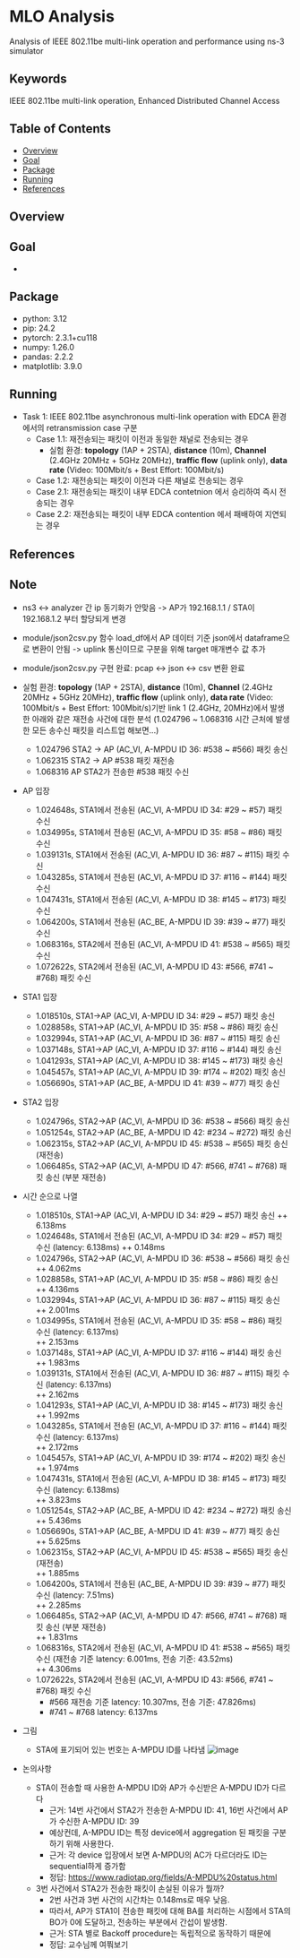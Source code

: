 # MLO Analysis
Analysis of IEEE 802.11be multi-link operation and performance using ns-3 simulator

## Keywords
IEEE 802.11be multi-link operation, Enhanced Distributed Channel Access

## Table of Contents
* [Overview](#overview)
* [Goal](#goal)
* [Package](#package)
* [Running](#running)
* [References](#references)

## Overview

## Goal
* 

## Package
* python: 3.12
* pip: 24.2
* pytorch: 2.3.1+cu118
* numpy: 1.26.0
* pandas: 2.2.2
* matplotlib: 3.9.0

## Running
* Task 1: IEEE 802.11be asynchronous multi-link operation with EDCA 환경에서의 retransmission case 구분
  * Case 1.1: 재전송되는 패킷이 이전과 동일한 채널로 전송되는 경우
    - 실험 환경: **topology** (1AP + 2STA), **distance** (10m), **Channel** (2.4GHz 20MHz + 5GHz 20MHz), **traffic flow** (uplink only), **data rate** (Video: 100Mbit/s + Best Effort: 100Mbit/s)
  * Case 1.2: 재전송되는 패킷이 이전과 다른 채널로 전송되는 경우
  * Case 2.1: 재전송되는 패킷이 내부 EDCA contetnion 에서 승리하여 즉시 전송되는 경우
  * Case 2.2: 재전송되는 패킷이 내부 EDCA contention 에서 패배하여 지연되는 경우

  
## References


## Note
* ns3 <-> analyzer 간 ip 동기화가 안맞음 -> AP가 192.168.1.1 / STA이 192.168.1.2 부터 할당되게 변경
* module/json2csv.py 함수 load_df에서 AP 데이터 기준 json에서 dataframe으로 변환이 안됨 -> uplink 통신이므로 구분을 위해 target 매개변수 값 추가
* module/json2csv.py 구현 완료: pcap <-> json <-> csv 변환 완료

* 실험 환경: **topology** (1AP + 2STA), **distance** (10m), **Channel** (2.4GHz 20MHz + 5GHz 20MHz), **traffic flow** (uplink only), **data rate** (Video: 100Mbit/s + Best Effort: 100Mbit/s)기반 link 1 (2.4GHz, 20MHz)에서 발생한 아래와 같은 재전송 사건에 대한 분석 (1.024796 ~ 1.068316 시간 근처에 발생한 모든 송수신 패킷을 리스트업 해보면...)
  * 1.024796 STA2 -> AP (AC_VI, A-MPDU ID 36: #538 ~ #566) 패킷 송신
  * 1.062315 STA2 -> AP #538 패킷 재전송
  * 1.068316 AP STA2가 전송한 #538 패킷 수신

* AP 입장
  * 1.024648s, STA1에서 전송된 (AC_VI, A-MPDU ID 34: #29 ~ #57) 패킷 수신
  * 1.034995s, STA1에서 전송된 (AC_VI, A-MPDU ID 35: #58 ~ #86) 패킷 수신
  * 1.039131s, STA1에서 전송된 (AC_VI, A-MPDU ID 36: #87 ~ #115) 패킷 수신
  * 1.043285s, STA1에서 전송된 (AC_VI, A-MPDU ID 37: #116 ~ #144) 패킷 수신
  * 1.047431s, STA1에서 전송된 (AC_VI, A-MPDU ID 38: #145 ~ #173) 패킷 수신
  * 1.064200s, STA1에서 전송된 (AC_BE, A-MPDU ID 39: #39 ~ #77) 패킷 수신
  * 1.068316s, STA2에서 전송된 (AC_VI, A-MPDU ID 41: #538 ~ #565) 패킷 수신
  * 1.072622s, STA2에서 전송된 (AC_VI, A-MPDU ID 43: #566, #741 ~ #768) 패킷 수신
   
* STA1 입장
  * 1.018510s, STA1->AP (AC_VI, A-MPDU ID 34: #29 ~ #57) 패킷 송신
  * 1.028858s, STA1->AP (AC_VI, A-MPDU ID 35: #58 ~ #86) 패킷 송신
  * 1.032994s, STA1->AP (AC_VI, A-MPDU ID 36: #87 ~ #115) 패킷 송신
  * 1.037148s, STA1->AP (AC_VI, A-MPDU ID 37: #116 ~ #144) 패킷 송신
  * 1.041293s, STA1->AP (AC_VI, A-MPDU ID 38: #145 ~ #173) 패킷 송신
  * 1.045457s, STA1->AP (AC_VI, A-MPDU ID 39: #174 ~ #202) 패킷 송신
  * 1.056690s, STA1->AP (AC_BE, A-MPDU ID 41: #39 ~ #77) 패킷 송신
   
* STA2 입장
  * 1.024796s, STA2->AP (AC_VI, A-MPDU ID 36: #538 ~ #566) 패킷 송신
  * 1.051254s, STA2->AP (AC_BE, A-MPDU ID 42: #234 ~ #272) 패킷 송신
  * 1.062315s, STA2->AP (AC_VI, A-MPDU ID 45: #538 ~ #565) 패킷 송신 (재전송)
  * 1.066485s, STA2->AP (AC_VI, A-MPDU ID 47: #566, #741 ~ #768) 패킷 송신 (부분 재전송)
   
* 시간 순으로 나열  
  * 1.018510s, STA1->AP (AC_VI, A-MPDU ID 34: #29 ~ #57) 패킷 송신
    ++ 6.138ms
  * 1.024648s, STA1에서 전송된 (AC_VI, A-MPDU ID 34: #29 ~ #57) 패킷 수신 (latency: 6.138ms)
  ++ 0.148ms
  * 1.024796s, STA2->AP (AC_VI, A-MPDU ID 36: #538 ~ #566) 패킷 송신  
  ++ 4.062ms
  * 1.028858s, STA1->AP (AC_VI, A-MPDU ID 35: #58 ~ #86) 패킷 송신  
  ++ 4.136ms
  * 1.032994s, STA1->AP (AC_VI, A-MPDU ID 36: #87 ~ #115) 패킷 송신  
  ++ 2.001ms
  * 1.034995s, STA1에서 전송된 (AC_VI, A-MPDU ID 35: #58 ~ #86) 패킷 수신 (latency: 6.137ms)  
  ++ 2.153ms
  * 1.037148s, STA1->AP (AC_VI, A-MPDU ID 37: #116 ~ #144) 패킷 송신  
  ++ 1.983ms
  * 1.039131s, STA1에서 전송된 (AC_VI, A-MPDU ID 36: #87 ~ #115) 패킷 수신 (latency: 6.137ms)  
  ++ 2.162ms
  * 1.041293s, STA1->AP (AC_VI, A-MPDU ID 38: #145 ~ #173) 패킷 송신  
  ++ 1.992ms
  * 1.043285s, STA1에서 전송된 (AC_VI, A-MPDU ID 37: #116 ~ #144) 패킷 수신 (latency: 6.137ms)  
  ++ 2.172ms
  * 1.045457s, STA1->AP (AC_VI, A-MPDU ID 39: #174 ~ #202) 패킷 송신  
  ++ 1.974ms
  * 1.047431s, STA1에서 전송된 (AC_VI, A-MPDU ID 38: #145 ~ #173) 패킷 수신 (latency: 6.138ms)  
  ++ 3.823ms
  * 1.051254s, STA2->AP (AC_BE, A-MPDU ID 42: #234 ~ #272) 패킷 송신  
  ++ 5.436ms
  * 1.056690s, STA1->AP (AC_BE, A-MPDU ID 41: #39 ~ #77) 패킷 송신  
  ++ 5.625ms
  * 1.062315s, STA2->AP (AC_VI, A-MPDU ID 45: #538 ~ #565) 패킷 송신 (재전송)  
  ++ 1.885ms
  * 1.064200s, STA1에서 전송된 (AC_BE, A-MPDU ID 39: #39 ~ #77) 패킷 수신 (latency: 7.51ms)  
  ++ 2.285ms
  * 1.066485s, STA2->AP (AC_VI, A-MPDU ID 47: #566, #741 ~ #768) 패킷 송신 (부분 재전송)  
  ++ 1.831ms
  * 1.068316s, STA2에서 전송된 (AC_VI, A-MPDU ID 41: #538 ~ #565) 패킷 수신 (재전송 기준 latency: 6.001ms, 전송 기준: 43.52ms)  
  ++ 4.306ms
  * 1.072622s, STA2에서 전송된 (AC_VI, A-MPDU ID 43: #566, #741 ~ #768) 패킷 수신  
    * #566 재전송 기준 latency: 10.307ms, 전송 기준: 47.826ms)  
    * #741 ~ #768 latency: 6.137ms

* 그림
  * STA에 표기되어 있는 번호는 A-MPDU ID를 나타냄
![image](https://github.com/user-attachments/assets/15550ab9-f94c-4301-8209-16c9b07433b8)

* 논의사항
  * STA이 전송할 때 사용한 A-MPDU ID와 AP가 수신받은 A-MPDU ID가 다르다
    * 근거: 14번 사건에서 STA2가 전송한 A-MPDU ID: 41, 16번 사건에서 AP가 수신한 A-MPDU ID: 39
    * 예상컨데, A-MPDU ID는 특정 device에서 aggregation 된 패킷을 구분하기 위해 사용한다.
    * 근거: 각 device 입장에서 보면 A-MPDU의 AC가 다르더라도 ID는 sequential하게 증가함
    * 정답: https://www.radiotap.org/fields/A-MPDU%20status.html
  * 3번 사건에서 STA2가 전송한 패킷이 손실된 이유가 뭘까?
    * 2번 사건과 3번 사건의 시간차는 0.148ms로 매우 낮음.
    * 따라서, AP가 STA1이 전송한 패킷에 대해 BA를 처리하는 시점에서 STA의 BO가 0에 도달하고, 전송하는 부분에서 간섭이 발생함.
    * 근거: STA 별로 Backoff procedure는 독립적으로 동작하기 때문에
    * 정답: 교수님께 여쭤보기
